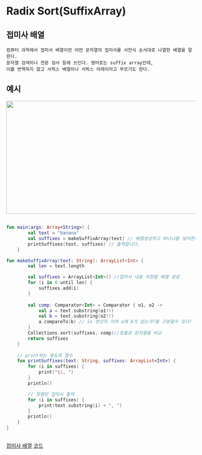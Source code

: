 # Radix Sort(SuffixArray)


## 접미사 배열
~~~
컴퓨터 과학에서 접미사 배열이란 어떤 문자열의 접미사를 사전식 순서대로 나열한 배열을 말한다. 
문자열 검색이나 전문 검사 등에 쓰인다. 영어로는 suffix array인데, 
이를 번역하지 않고 서픽스 배열이나 서픽스 어레이라고 부르기도 한다.
~~~

## 예시
<img src= "https://user-images.githubusercontent.com/89181586/149147881-877d66d3-62cf-4357-9ba5-4f28d3b64c5e.jpg" width="800" height="300"/>

##

~~~kotlin
fun main(args: Array<String>) {
        val text = "banana"
        val suffixes = makeSuffixArray(text) // 배열생성하고 바나나를 넣어준다.
        printSuffixes(text, suffixes) // 출력합니다.
    }

fun makeSuffixArray(text: String): ArrayList<Int> {
        val len = text.length

        val suffixes = ArrayList<Int>() //접미사 내용 저장할 배열 생성
        for (i in 0 until len) {
            suffixes.add(i) 
        }
        
        val comp: Comparator<Int> = Comparator { o1, o2 ->
            val a = text.substring(o1!!)
            val b = text.substring(o2!!)
            a.compareTo(b) // in 연산자 이며 a에 b가 있는가?를 구분할수 있다!
        }
        Collections.sort(suffixes, comp)//호출로 문자열을 비교
        return suffixes
    }
    
    // print하는 용도의 함수
    fun printSuffixes(text: String, suffixes: ArrayList<Int>) {
        for (i in suffixes) {
            print("$i, ")
        }
        println()

        // 정렬된 접미사 출력
        for (i in suffixes) {
            print(text.substring(i) + ", ")
        }
        println()
    }
}
~~~

##

[접미사 배열](https://www.crocus.co.kr/613)
[코드](https://hongjw1938.tistory.com/44)
